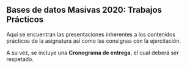 ## Bases de datos Masivas 2020: Trabajos Prácticos

Aquí se encuentran las presentaciones inherentes a los contenidos prácticos de la asignatura así como las consignas con la ejercitación.

A su vez, se incluye una __Cronograma de entrega__, el cual deberá ser respetado.
